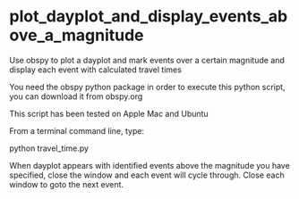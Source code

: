 # plot_dayplot_and_display_events_above_a_magnitude
Use obspy to plot a dayplot and mark events over a certain magnitude and display each event with calculated travel times

You need the obspy python package in order to execute this python script, you can download it from obspy.org

This script has been tested on Apple Mac and Ubuntu

From a terminal command line, type:

python travel_time.py

When dayplot appears with identified events above the magnitude you have specified, close the window and each event will cycle through. Close each window to goto the next event.
